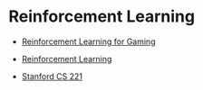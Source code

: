 # Reinforcement Learning

* [Reinforcement Learning for Gaming](https://www.youtube.com/watch?v=dWmJ5CXSKdw)

* [Reinforcement Learning](https://www.youtube.com/@CS188Spring2013/videos)

* [Stanford CS 221](https://www.youtube.com/playlist?list=PLoROMvodv4rO1NB9TD4iUZ3qghGEGtqNX)
